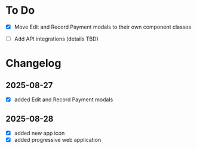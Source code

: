 # To Do

- [x] Move Edit and Record Payment modals to their own component classes

- [ ] Add API integrations (details TBD)

# Changelog

## 2025-08-27

- [x] added Edit and Record Payment modals

## 2025-08-28

- [x] added new app icon
- [x] added progressive web application 